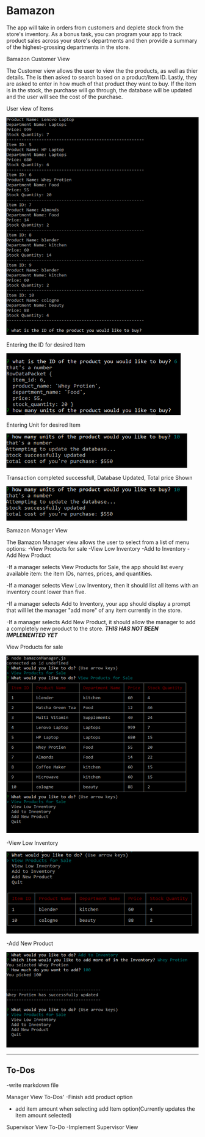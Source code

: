 # Bamazon
The app will take in orders from customers and deplete stock from the store's inventory. As a bonus task, you can program your app to track product sales across your store's departments and then provide a summary of the highest-grossing departments in the store.


Bamazon Customer View

The Customer view allows the user to view the the products, as well as thier details. The is then asked to search based on a product/item ID. Lastly, they are asked to enter in how much of that product they want to buy. If the item is in the stock, the purchase will go through, the database will be updated and the user will see the cost of the purchase. 

User view of Items


![Customer View](/images/customerViewImages/table2.PNG)

Entering the ID for desired Item


![Customer View](/images/customerViewImages/EnteringID.PNG)

Entering Unit for desired Item


![Customer View](/images/customerViewImages/EnteringUnits.PNG)

Transaction completed successfull, Database Updated, Total price Shown


![Customer View](/images/customerViewImages/completedTrans.PNG)



Bamazon Manager View

The Bamazon Manager view allows the user to select from a list of menu options:
-View Products for sale
-View Low Inventory
-Add to Inventory
-Add New Product

-If a manager selects View Products for Sale, the app should list every available item: the item IDs, names, prices, and quantities.

-If a manager selects View Low Inventory, then it should list all items with an inventory count lower than five.

-If a manager selects Add to Inventory, your app should display a prompt that will let the manager "add more" of any item currently in the store.

-If a manager selects Add New Product, it should allow the manager to add a completely new product to the store.
***THIS HAS NOT BEEN IMPLEMENTED YET***


View Products for sale


![Manager View](/images/managerViewImages/firstOption.PNG)


-View Low Inventory


![Manager View](/images/managerViewImages/option2.PNG)


-Add New Product


![Manager View](/images/managerViewImages/option3.PNG)




----------------
To-Dos 
----------------
-write markdown file

Manager View To-Dos'
-Finish add product option
- add item amount when selecting add Item option(Currently updates the item amount selected)

Supervisor View To-Do
-Implement Supervisor View
